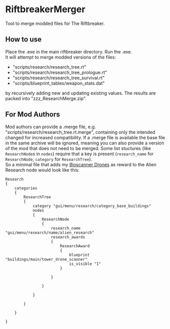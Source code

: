 # RiftbreakerMerger
Tool to merge modded files for The Riftbreaker.

## How to use

Place the .exe in the main riftbreaker directory. Run the .exe.  
It will attempt to merge modded versions of the files:
- "scripts/research/research_tree.rt"
- "scripts/research/research_tree_prologue.rt"
- "scripts/research/research_tree_survival.rt"
- "scripts/blueprint_tables/weapon_stats.dat"

by recursively adding new and updating existing values. The results are packed into "zzz_ResearchMerge.zip".  

## For Mod Authors

Mod authors can provide a .merge file, e.g. "scripts/research/research_tree.rt.merge", containing only the intended changed for increased compatibility. If a .merge file is available the base file in the same archive will be ignored, meaning you can also provide a version of the mod that does not need to be merged.
Some list stuctures (like `ResearchNode`s in `nodes`) require that a key is present (`research_name` for `ResearchNode`, `category` for `ResearchTree`).  
So a minimal file that adds my [Bioscanner Drones](https://www.nexusmods.com/theriftbreaker/mods/169) as reward to the Alien Research node would look like this:
```
Research
{
	categories
	{
		ResearchTree
		{
			category "gui/menu/research/category_base_buildings"
			nodes
			{
				ResearchNode
				{
					research_name "gui/menu/research/name/alien_research"
					research_awards
					{
						ResearchAward
						{
							blueprint "buildings/main/tower_drone_scanner"
							is_visible "1"
						}

					}

				}

			}

		}

	}

}
```

